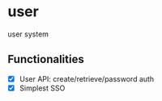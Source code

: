 # user
user system

## Functionalities

* [x] User API: create/retrieve/password auth
* [x] Simplest SSO
